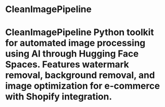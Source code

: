 # CleanImagePipeline
# CleanImagePipeline  Python toolkit for automated image processing using AI through Hugging Face Spaces. Features watermark removal, background removal, and image optimization for e-commerce with Shopify integration.
